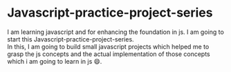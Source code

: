 # Javascript-practice-project-series
I am learning javascript and for enhancing the foundation in js. I am going to start this Javascript-practice-project-series.
<br>
In this, I am going to build small javascript projects which helped me to grasp the js concepts and the  actual implementation of those concepts which i am going to learn in js 😄.
